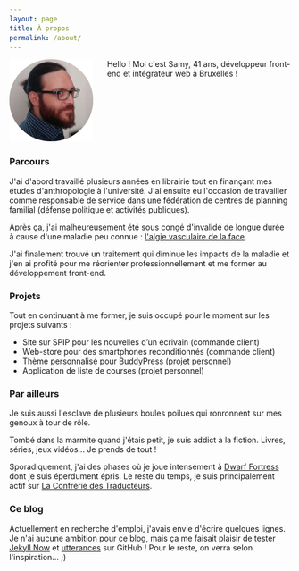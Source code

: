 ```yaml
---
layout: page
title: À propos
permalink: /about/
---
```


<span style="float: left; margin-right: 5%;">![Photo CV.png](https://raw.githubusercontent.com/Yoplala/yoplala.github.io/master/images/PhotoCV.png)</span>



Hello ! Moi c'est Samy, 41 ans, développeur front-end et intégrateur web à Bruxelles !

	
<span style="display: block; clear: both;"> </span>
### Parcours

J'ai d'abord travaillé plusieurs années en librairie tout en finançant mes études d'anthropologie à l'université. J'ai ensuite eu l'occasion de travailler comme responsable de service dans une fédération de centres de planning familial (défense politique et activités publiques). 

Après ça, j'ai malheureusement été sous congé d'invalidé de longue durée à cause d'une maladie peu connue : [l'algie vasculaire de la face](https://fr.wikipedia.org/wiki/Algie_vasculaire_de_la_face).

J'ai finalement trouvé un traitement qui diminue les impacts de la maladie et j'en ai profité pour me réorienter professionnellement et me former au développement front-end. 


### Projets

Tout en continuant à me former, je suis occupé pour le moment sur les projets suivants :
- Site sur SPIP pour les nouvelles d’un écrivain (commande client)
- Web-store pour des smartphones reconditionnés (commande client)
- Thème personnalisé pour BuddyPress (projet personnel)
- Application de liste de courses (projet personnel)


### Par ailleurs

Je suis aussi l'esclave de plusieurs boules poilues qui ronronnent sur mes genoux à tour de rôle.

Tombé dans la marmite quand j'étais petit, je suis addict à la fiction. Livres, séries, jeux vidéos... Je prends de tout !

Sporadiquement, j'ai des phases où je joue intensément à [Dwarf Fortress](https://www.bay12games.com/dwarves/) dont je suis éperdument épris. Le reste du temps, je suis principalement actif sur [La Confrérie des Traducteurs](https://www.confrerie-des-traducteurs.fr/).


### Ce blog

Actuellement en recherche d'emploi, j'avais envie d'écrire quelques lignes. Je n'ai aucune ambition pour ce blog, mais ça me faisait plaisir de tester [Jekyll Now](https://github.com/barryclark/jekyll-now) et [utterances](https://utteranc.es/) sur GitHub ! Pour le reste, on verra selon l'inspiration... ;)
